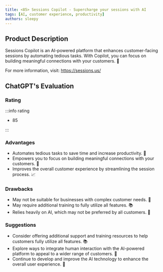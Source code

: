 ```yaml
---
title: <85> Sessions Copilot - Supercharge your sessions with AI
tags: [AI, customer experience, productivity]
authors: sleepy
---
```


## Product Description

Sessions Copilot is an AI-powered platform that enhances customer-facing sessions by automating tedious tasks. With Copilot, you can focus on building meaningful connections with your customers. 🚀

For more information, visit: https://sessions.us/

## ChatGPT's Evaluation

### Rating

:::info rating

- 85

:::

### Advantages

- Automates tedious tasks to save time and increase productivity. 🤖
- Empowers you to focus on building meaningful connections with your customers. 👥
- Improves the overall customer experience by streamlining the session process. 📈


### Drawbacks

- May not be suitable for businesses with complex customer needs. 🤔
- May require additional training to fully utilize all features. 📚
- Relies heavily on AI, which may not be preferred by all customers. 🤖

### Suggestions

- Consider offering additional support and training resources to help customers fully utilize all features. 📚
- Explore ways to integrate human interaction with the AI-powered platform to appeal to a wider range of customers. 🤝
- Continue to develop and improve the AI technology to enhance the overall user experience. 🔬